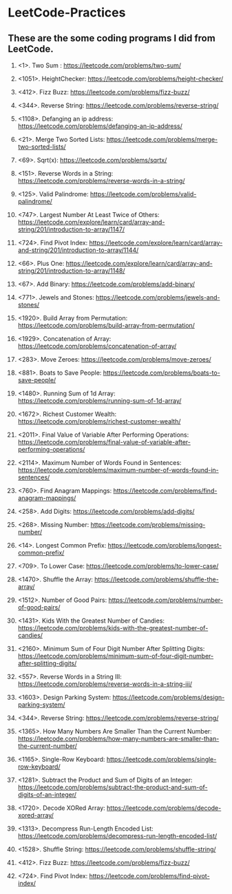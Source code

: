 # LeetCode-Practices

These are the some coding programs I did from LeetCode.
-----------------------------------------------------------------------------------------------------------------------------------------------------------------------------

1. <1>. Two Sum : https://leetcode.com/problems/two-sum/

2. <1051>. HeightChecker: https://leetcode.com/problems/height-checker/

3. <412>. Fizz Buzz: https://leetcode.com/problems/fizz-buzz/

4. <344>. Reverse String: https://leetcode.com/problems/reverse-string/

5. <1108>. Defanging an ip address: https://leetcode.com/problems/defanging-an-ip-address/

6. <21>. Merge Two Sorted Lists: https://leetcode.com/problems/merge-two-sorted-lists/

7. <69>. Sqrt(x): https://leetcode.com/problems/sqrtx/

8. <151>. Reverse Words in a String: https://leetcode.com/problems/reverse-words-in-a-string/

9. <125>. Valid Palindrome: https://leetcode.com/problems/valid-palindrome/

10. <747>. Largest Number At Least Twice of Others: https://leetcode.com/explore/learn/card/array-and-string/201/introduction-to-array/1147/

11. <724>. Find Pivot Index: https://leetcode.com/explore/learn/card/array-and-string/201/introduction-to-array/1144/

12. <66>. Plus One: https://leetcode.com/explore/learn/card/array-and-string/201/introduction-to-array/1148/

13. <67>. Add Binary: https://leetcode.com/problems/add-binary/

14. <771>. Jewels and Stones: https://leetcode.com/problems/jewels-and-stones/

15. <1920>. Build Array from Permutation: https://leetcode.com/problems/build-array-from-permutation/

16. <1929>. Concatenation of Array: https://leetcode.com/problems/concatenation-of-array/

17. <283>. Move Zeroes: https://leetcode.com/problems/move-zeroes/

18. <881>. Boats to Save People: https://leetcode.com/problems/boats-to-save-people/

19. <1480>. Running Sum of 1d Array: https://leetcode.com/problems/running-sum-of-1d-array/

20. <1672>. Richest Customer Wealth: https://leetcode.com/problems/richest-customer-wealth/

21. <2011>. Final Value of Variable After Performing Operations: https://leetcode.com/problems/final-value-of-variable-after-performing-operations/

22. <2114>. Maximum Number of Words Found in Sentences: https://leetcode.com/problems/maximum-number-of-words-found-in-sentences/

23. <760>. Find Anagram Mappings: https://leetcode.com/problems/find-anagram-mappings/

24. <258>. Add Digits: https://leetcode.com/problems/add-digits/

25. <268>. Missing Number: https://leetcode.com/problems/missing-number/

26. <14>. Longest Common Prefix: https://leetcode.com/problems/longest-common-prefix/

27. <709>. To Lower Case: https://leetcode.com/problems/to-lower-case/

28. <1470>. Shuffle the Array: https://leetcode.com/problems/shuffle-the-array/

29. <1512>. Number of Good Pairs: https://leetcode.com/problems/number-of-good-pairs/

30. <1431>. Kids With the Greatest Number of Candies: https://leetcode.com/problems/kids-with-the-greatest-number-of-candies/

31. <2160>. Minimum Sum of Four Digit Number After Splitting Digits: https://leetcode.com/problems/minimum-sum-of-four-digit-number-after-splitting-digits/

32. <557>. Reverse Words in a String III: https://leetcode.com/problems/reverse-words-in-a-string-iii/

33. <1603>. Design Parking System: https://leetcode.com/problems/design-parking-system/

34. <344>. Reverse String: https://leetcode.com/problems/reverse-string/

35. <1365>. How Many Numbers Are Smaller Than the Current Number: https://leetcode.com/problems/how-many-numbers-are-smaller-than-the-current-number/

36. <1165>. Single-Row Keyboard: https://leetcode.com/problems/single-row-keyboard/

37. <1281>. Subtract the Product and Sum of Digits of an Integer: https://leetcode.com/problems/subtract-the-product-and-sum-of-digits-of-an-integer/

38. <1720>. Decode XORed Array: https://leetcode.com/problems/decode-xored-array/

39. <1313>. Decompress Run-Length Encoded List: https://leetcode.com/problems/decompress-run-length-encoded-list/

40. <1528>. Shuffle String: https://leetcode.com/problems/shuffle-string/

41. <412>. Fizz Buzz: https://leetcode.com/problems/fizz-buzz/

42. <724>. Find Pivot Index: https://leetcode.com/problems/find-pivot-index/
